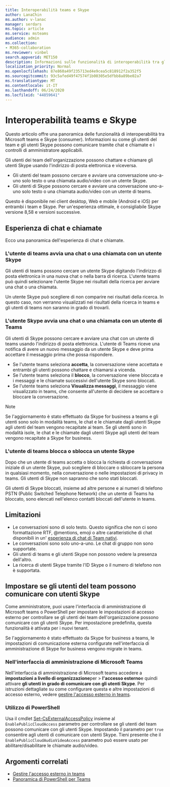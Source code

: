```yaml
---
title: Interoperabilità teams e Skype
author: LanaChin
ms.author: v-lanac
manager: serdars
ms.topic: article
ms.service: msteams
audience: admin
ms.collection:
- M365-collaboration
ms.reviewer: vinbel
search.appverid: MET150
description: Informazioni sulle funzionalità di interoperabilità tra gli utenti di team nell'organizzazione e gli utenti Skype (consumer).
localization_priority: Normal
ms.openlocfilehash: 87e860a49f235713ed4e9cea5c818912f2a352f5
ms.sourcegitcommit: 93c5afed49f47574f1b00305e5dfbb8a89be02a7
ms.translationtype: MT
ms.contentlocale: it-IT
ms.lasthandoff: 06/24/2020
ms.locfileid: "44859641"
---
```

# <a name="teams-and-skype-interoperability"></a>Interoperabilità teams e Skype

Questo articolo offre una panoramica delle funzionalità di interoperabilità tra Microsoft teams e Skype (consumer). Informazioni su come gli utenti del team e gli utenti Skype possono comunicare tramite chat e chiamate e i controlli di amministratore applicabili.

Gli utenti dei team dell'organizzazione possono chattare e chiamare gli utenti Skype usando l'indirizzo di posta elettronica e viceversa.

- Gli utenti del team possono cercare e avviare una conversazione uno-a-uno solo testo o una chiamata audio/video con un utente Skype.
- Gli utenti di Skype possono cercare e avviare una conversazione uno-a-uno solo testo o una chiamata audio/video con un utente di teams.

Questo è disponibile nei client desktop, Web e mobile (Android e iOS) per entrambi i team e Skype. Per un'esperienza ottimale, è consigliabile Skype versione 8,58 e versioni successive.

## <a name="chat-and-calling-experience"></a>Esperienza di chat e chiamate

Ecco una panoramica dell'esperienza di chat e chiamate.

### <a name="teams-user-starts-a-chat-or-call-with-a-skype-user"></a>L'utente di teams avvia una chat o una chiamata con un utente Skype

Gli utenti di teams possono cercare un utente Skype digitando l'indirizzo di posta elettronica in una nuova chat o nella barra di ricerca.  L'utente teams può quindi selezionare l'utente Skype nei risultati della ricerca per avviare una chat o una chiamata.

Un utente Skype può scegliere di non comparire nei risultati della ricerca. In questo caso, non verranno visualizzati nei risultati della ricerca in teams e gli utenti di teams non saranno in grado di trovarli.

### <a name="skype-user-starts-a-chat-or-call-with-a-teams-user"></a>L'utente Skype avvia una chat o una chiamata con un utente di Teams

Gli utenti di Skype possono cercare e avviare una chat con un utente di teams usando l'indirizzo di posta elettronica. L'utente di Teams riceve una notifica di avere un nuovo messaggio da un utente Skype e deve prima accettare il messaggio prima che possa rispondere.

- Se l'utente teams seleziona **accetta**, la conversazione viene accettata e entrambi gli utenti possono chattare e chiamarsi a vicenda.
- Se l'utente teams seleziona il **blocco**, la conversazione viene bloccata e i messaggi e le chiamate successivi dell'utente Skype sono bloccati.
- Se l'utente teams seleziona **Visualizza messaggi**, il messaggio viene visualizzato in teams, che consente all'utente di decidere se accettare o bloccare la conversazione.

> [!NOTE]
> Se l'aggiornamento è stato effettuato da Skype for business a teams e gli utenti sono solo in modalità teams, le chat e le chiamate dagli utenti Skype agli utenti del team vengono recapitate ai team. Se gli utenti sono in modalità isole, le chat e le chiamate dagli utenti Skype agli utenti del team vengono recapitate a Skype for business.

### <a name="teams-user-blocks-or-unblocks-a-skype-user"></a>L'utente di teams blocca o sblocca un utente Skype

Dopo che un utente di teams accetta o blocca la richiesta di conversazione iniziale di un utente Skype, può scegliere di bloccare o sbloccare la persona in qualsiasi momento, nella conversazione o nelle impostazioni di privacy in teams. Gli utenti di Skype non sapranno che sono stati bloccati.

Gli utenti di Skype bloccati, insieme ad altre persone e ai numeri di telefono PSTN (Public Switched Telephone Network) che un utente di Teams ha bloccato, sono elencati nell'elenco contatti bloccati dell'utente in teams.

## <a name="limitations"></a>Limitazioni

- Le conversazioni sono di solo testo. Questo significa che non ci sono formattazione RTF, @mentions, emoji o altre caratteristiche di chat disponibili in un' [esperienza di chat di Team nativi](native-chat-for-external-users.md).
- Le conversazioni sono solo uno-a-uno. Le chat di gruppo non sono supportate.
- Gli utenti di teams e gli utenti Skype non possono vedere la presenza dell'altro.
- La ricerca di utenti Skype tramite l'ID Skype o il numero di telefono non è supportata.

## <a name="set-whether-teams-users-can-communicate-with-skype-users"></a>Impostare se gli utenti del team possono comunicare con utenti Skype

Come amministratore, puoi usare l'interfaccia di amministrazione di Microsoft teams o PowerShell per impostare le impostazioni di accesso esterno per controllare se gli utenti dei team dell'organizzazione possono comunicare con gli utenti Skype. Per impostazione predefinita, questa funzionalità è attivata per i nuovi tenant.

Se l'aggiornamento è stato effettuato da Skype for business a teams, le impostazioni di comunicazione esterna configurate nell'interfaccia di amministrazione di Skype for business vengono migrate in teams.

### <a name="in-the-microsoft-teams-admin-center"></a>Nell'interfaccia di amministrazione di Microsoft Teams

Nell'interfaccia di amministrazione di Microsoft teams accedere a **impostazioni a livello di organizzazione**per  >  **l'accesso esterno**e quindi attivare **gli utenti in grado di comunicare con gli utenti Skype**. Per istruzioni dettagliate su come configurare questa e altre impostazioni di accesso esterno, vedere [gestire l'accesso esterno in teams](https://docs.microsoft.com/microsoftteams/manage-external-access#allow-or-block-domains).

### <a name="using-powershell"></a>Utilizzo di PowerShell

Usa il cmdlet [Set-CsExternalAccessPolicy](https://docs.microsoft.com/powershell/module/skype/set-csexternalaccesspolicy) insieme al ```EnablePublicCloudAccess``` parametro per controllare se gli utenti del team possono comunicare con gli utenti Skype. Impostando il parametro per ```true``` consentire agli utenti di comunicare con utenti Skype. Tieni presente che il ```EnablePublicCloudAudioVideoAccess``` parametro può essere usato per abilitare/disabilitare le chiamate audio/video.

## <a name="related-topics"></a>Argomenti correlati

- [Gestire l'accesso esterno in teams](manage-external-access.md)
- [Panoramica di PowerShell per Teams](teams-powershell-overview.md)

